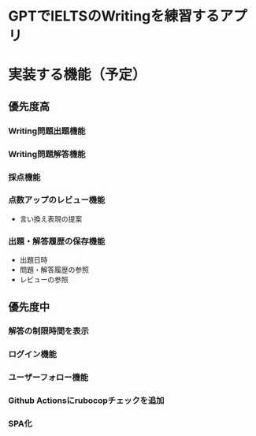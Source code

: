 # GPTでIELTSのWritingを練習するアプリ

# 実装する機能（予定）

## 優先度高
### Writing問題出題機能

### Writing問題解答機能

### 採点機能

### 点数アップのレビュー機能
- 言い換え表現の提案

### 出題・解答履歴の保存機能
- 出題日時
- 問題・解答履歴の参照
- レビューの参照

## 優先度中
### 解答の制限時間を表示
### ログイン機能
### ユーザーフォロー機能
### Github Actionsにrubocopチェックを追加
### SPA化